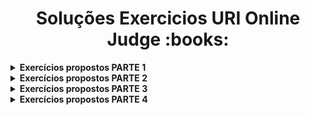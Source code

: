 <h1 align="center">Soluções Exercicios URI Online Judge :books:</h1>



<details>
    <summary><strong>Exercícios propostos PARTE 1</strong></summary>
    <br />
    <div align="left">
        <!-- Estrutura Sequencial -->
        <table border=1>
            <tr>
                <th>Sequencia</th>
                <th>Numero Desafio</th>
				<th>Descrição</th>
                <th>Solução</th>
                <th>Status</th>
            </tr>
            <tr>
                <td align="center">1</td>
                <td align="center">1001</td>
				<td>Extremamente Básico</td>
                <td><a href="https://github.com/pauloloedu/Estudos/blob/main/C_Sharp/Udemy/Exercicios_URI_Online_Judge/Exercicios_%20propostos_PARTE_1/1001/Program.cs">Código</a></td>
                <td align="center">✔️</td>
            </tr>
            <tr>
                <td align="center">2</td>
                <td align="center">1002</td>
				<td>Área do Círculo</td>
                <td><a href="https://github.com/pauloloedu/Estudos/blob/main/C_Sharp/Udemy/Exercicios_URI_Online_Judge/Exercicios_%20propostos_PARTE_1/1002/Program.cs">Código</a></td>
                <td align="center">✔️</td>
            </tr>
            <tr>
                <td align="center">3</td>
                <td align="center">1003</td>
				<td>Soma Simples</td>
                <td><a href="https://github.com/pauloloedu/Estudos/blob/main/C_Sharp/Udemy/Exercicios_URI_Online_Judge/Exercicios_%20propostos_PARTE_1/1003/Program.cs">Código</a></td>
                <td align="center">✔️</td>
            </tr>
           	<tr>
                <td align="center">4</td>
                <td align="center">1004</td>
				<td>Produto Simples</td>
                <td><a href="https://github.com/pauloloedu/Estudos/blob/main/C_Sharp/Udemy/Exercicios_URI_Online_Judge/Exercicios_%20propostos_PARTE_1/1004/Program.cs">Código</a></td>
                <td align="center">✔️</td>
            </tr>
			<tr>
                <td align="center">5</td>
                <td align="center">1005</td>
				<td>Média 1</td>
                <td><a href="https://github.com/pauloloedu/Estudos/blob/main/C_Sharp/Udemy/Exercicios_URI_Online_Judge/Exercicios_%20propostos_PARTE_1/1005/Program.cs">Código</a></td>
                <td align="center">✔️</td>
            </tr>
			<tr>
                <td align="center">6</td>
                <td align="center">1006</td>
				<td>Média 2</td>
                <td><a href="https://github.com/pauloloedu/Estudos/blob/main/C_Sharp/Udemy/Exercicios_URI_Online_Judge/Exercicios_%20propostos_PARTE_1/1006/Program.cs">Código</a></td>
                <td align="center">✔️</td>
            </tr>
            <tr>
                <td align="center">7</td>
                <td align="center">1007</td>
				<td>Diferença</td>
                <td><a href="https://github.com/pauloloedu/Estudos/blob/main/C_Sharp/Udemy/Exercicios_URI_Online_Judge/Exercicios_%20propostos_PARTE_1/1007/Program.cs">Código</a></td>
                <td align="center">✔️</td>
            </tr>
            <tr>
                <td align="center">8</td>
                <td align="center">1008</td>
				<td>Salário</td>
                <td><a href="https://github.com/pauloloedu/Estudos/blob/main/C_Sharp/Udemy/Exercicios_URI_Online_Judge/Exercicios_%20propostos_PARTE_1/1008/Program.cs">Código</a></td>
                <td align="center">✔️</td>
            </tr>
            <tr>
                <td align="center">9</td>
                <td align="center">1010</td>
				<td>Cálculo Simples</td>
                <td><a href="https://github.com/pauloloedu/Estudos/blob/main/C_Sharp/Udemy/Exercicios_URI_Online_Judge/Exercicios_%20propostos_PARTE_1/1010/Program.cs">Código</a></td>
                <td align="center">✔️</td>
            </tr>
            <tr>
                <td align="center">10</td>
                <td align="center">1014</td>
				<td>consumo</td>
                <td><a href="https://github.com/pauloloedu/Estudos/blob/main/C_Sharp/Udemy/Exercicios_URI_Online_Judge/Exercicios_%20propostos_PARTE_1/1014/Program.cs">Código</a></td>
                <td align="center">✔️</td>
            </tr>
            <tr>
                <td align="center">11</td>
                <td align="center">1016</td>
				<td>Distância</td>
                <td><a href="https://github.com/pauloloedu/Estudos/blob/main/C_Sharp/Udemy/Exercicios_URI_Online_Judge/Exercicios_%20propostos_PARTE_1/1016/Program.cs">Código</a></td>
                <td align="center">✔️</td>
            </tr>
            <tr>
                <td align="center">12</td>
                <td align="center">1017</td>
				<td>Gasto de Combustível</td>
                <td><a href="https://github.com/pauloloedu/Estudos/blob/main/C_Sharp/Udemy/Exercicios_URI_Online_Judge/Exercicios_%20propostos_PARTE_1/1017/Program.cs">Código</a></td>
                <td align="center">✔️</td>
            </tr>
        </table>
    </div>
</details>

<details>
    <summary><strong>Exercícios propostos PARTE 2</strong></summary>
	<br>
    <div align="left">
        <table border=1>
            <tr>
                <th>Sequencia</th>
                <th>Numero Desafio</th>
				<th>Descrição</th>
                <th>Solução</th>
                <th>Status</th>
            </tr>
            <tr>
                <td align="center">1</td>
                <td align="center">1009</td>
				<td>Salário com Bônus</td>
                <td><a href="https://github.com/pauloloedu/Estudos/blob/main/C_Sharp/Udemy/Exercicios_URI_Online_Judge/Exercicios_%20propostos_PARTE_2/1009/Program.cs">Código</a></td>
                <td align="center">✔️</td>
            </tr>
            <tr>
                <td align="center">2</td>
                <td align="center">1011</td>
				<td>Esfera</td>
                <td><a href="https://github.com/pauloloedu/Estudos/blob/main/C_Sharp/Udemy/Exercicios_URI_Online_Judge/Exercicios_%20propostos_PARTE_2/1011/Program.cs">Código</a></td>
                <td align="center">✔️</td>
            </tr>
            <tr>
                <td align="center">3</td>
                <td align="center">1012</td>
				<td>Área</td>
                <td><a href="https://github.com/pauloloedu/Estudos/blob/main/C_Sharp/Udemy/Exercicios_URI_Online_Judge/Exercicios_%20propostos_PARTE_2/1012/Program.cs">Código</a></td>
                <td align="center">✔️</td>
            </tr>
           	<tr>
                <td align="center">4</td>
                <td align="center">1013</td>
				<td>O Maior</td>
                <td><a href="https://github.com/pauloloedu/Estudos/blob/main/C_Sharp/Udemy/Exercicios_URI_Online_Judge/Exercicios_%20propostos_PARTE_2/1013/Program.cs">Código</a></td>
                <td align="center">✔️</td>
            </tr>
			<tr>
                <td align="center">5</td>
                <td align="center">1015</td>
				<td>Distância Entre Dois Pontos</td>
                <td><a href="https://github.com/pauloloedu/Estudos/blob/main/C_Sharp/Udemy/Exercicios_URI_Online_Judge/Exercicios_%20propostos_PARTE_2/1015/Program.cs">Código</a></td>
                <td align="center">✔️</td>
            </tr>
        </table>
    </div>			
</details>

<details>
    <summary><strong>Exercícios propostos PARTE 3</strong></summary>
	<br>
	<div align="left">
        <table border=1>
            <tr>
                <th>Sequencia</th>
                <th>Numero Desafio</th>
				<th>Descrição</th>
                <th>Solução</th>
                <th>Status</th>
            </tr>
            <tr>
                <td align="center">1</td>
                <td align="center">1018</td>
				<td>Cédulas</td>
                <td><a href="link">Código</a></td>
                <td align="center">✔️</td>
            </tr>
            <tr>
                <td align="center">2</td>
                <td align="center">1019</td>
				<td>Conversão de Tempo</td>
                <td><a href="link">Código</a></td>
                <td align="center">✔️</td>
            </tr>
            <tr>
                <td align="center">3</td>
                <td align="center">1020</td>
				<td>Idade em Dias</td>
                <td><a href="link">Código</a></td>
                <td align="center">✔️</td>
            </tr>
           	<tr>
                <td align="center">4</td>
                <td align="center">1021</td>
				<td>Notas e Moedas</td>
                <td><a href="link">Código</a></td>
                <td align="center">✔️</td>
            </tr>
			<tr>
                <td align="center">5</td>
                <td align="center">1061</td>
				<td>Tempo de um Evento</td>
                <td><a href="link">Código</a></td>
                <td align="center">✔️</td>
            </tr>
        </table>
    </div>
</details>

<details>
    <summary><strong>Exercícios propostos PARTE 4</strong></summary>
	<br>
</details>


